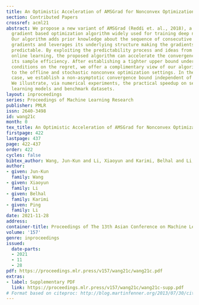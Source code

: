 ```yaml
---
title: An Optimistic Acceleration of AMSGrad for Nonconvex Optimization
section: Contributed Papers
crossref: acml21
abstract: We propose a new variant of AMSGrad (Reddi et. al., 2018), a popular adaptive
  gradient based optimization algorithm widely used for training deep neural networks.
  Our algorithm adds prior knowledge about the sequence of consecutive mini-batch
  gradients and leverages its underlying structure making the gradients sequentially
  predictable. By exploiting the predictability process and ideas from optimistic
  online learning, the proposed algorithm can accelerate the convergence and increase
  its sample efficiency. After establishing a tighter upper bound under some convexity
  conditions on the regret, we offer a complimentary view of our algorithm which generalizes
  to the offline and stochastic nonconvex optimization settings. In the nonconvex
  case, we establish a non-asymptotic convergence bound independent of the initialization.
  We illustrate, via numerical experiments, the practical speedup on several deep
  learning models and benchmark datasets.
layout: inproceedings
series: Proceedings of Machine Learning Research
publisher: PMLR
issn: 2640-3498
id: wang21c
month: 0
tex_title: An Optimistic Acceleration of AMSGrad for Nonconvex Optimization
firstpage: 422
lastpage: 437
page: 422-437
order: 422
cycles: false
bibtex_author: Wang, Jun-Kun and Li, Xiaoyun and Karimi, Belhal and Li, Ping
author:
- given: Jun-Kun
  family: Wang
- given: Xiaoyun
  family: Li
- given: Belhal
  family: Karimi
- given: Ping
  family: Li
date: 2021-11-28
address:
container-title: Proceedings of The 13th Asian Conference on Machine Learning
volume: '157'
genre: inproceedings
issued:
  date-parts:
  - 2021
  - 11
  - 28
pdf: https://proceedings.mlr.press/v157/wang21c/wang21c.pdf
extras:
- label: Supplementary PDF
  link: https://proceedings.mlr.press/v157/wang21c/wang21c-supp.pdf
# Format based on citeproc: http://blog.martinfenner.org/2013/07/30/citeproc-yaml-for-bibliographies/
---
```


